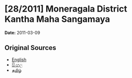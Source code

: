 # [28/2011] Moneragala District Kantha Maha Sangamaya

**Date:** 2011-03-09

## Original Sources

- [English](https://documents.gov.lk/view/bills/2011/3/28-2011_E.pdf)
- [සිංහල](https://documents.gov.lk/view/bills/2011/3/28-2011_S.pdf)
- [தமிழ்](https://documents.gov.lk/view/bills/2011/3/28-2011_T.pdf)
